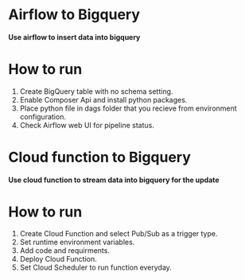 # Airflow to Bigquery

#### Use airflow to insert data into bigquery

# How to run

1. Create BigQuery table with no schema setting.
2. Enable Composer Api and install python packages.
3. Place python file in dags folder that you recieve from environment configuration.
4. Check Airflow web UI for pipeline status.

# Cloud function to Bigquery

#### Use cloud function to stream data into bigquery for the update

# How to run

1. Create Cloud Function and select Pub/Sub as a trigger type.
2. Set runtime environment variables.
3. Add code and requirments.
4. Deploy Cloud Function.
5. Set Cloud Scheduler to run function everyday.